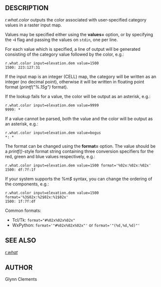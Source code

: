 ## DESCRIPTION

*r.what.color* outputs the color associated with user-specified category
values in a raster input map.

Values may be specified either using the **values=** option, or by
specifying the **-i** flag and passing the values on `stdin`, one per
line.

For each value which is specified, a line of output will be generated
consisting of the category value followed by the color, e.g.:

```shell
r.what.color input=elevation.dem value=1500
1500: 223:127:31
```

If the input map is an integer (CELL) map, the category will be written
as an integer (no decimal point), otherwise it will be written in
floating point format (*printf("%.15g")* format).

If the lookup fails for a value, the color will be output as an
asterisk, e.g.:

```shell
r.what.color input=elevation.dem value=9999
9999: *
```

If a value cannot be parsed, both the value and the color will be output
as an asterisk, e.g.:

```shell
r.what.color input=elevation.dem value=bogus
*: *
```

The format can be changed using the **format=** option. The value should
be a *printf()*-style format string containing three conversion
specifiers for the red, green and blue values respectively, e.g.:

```shell
r.what.color input=elevation.dem value=1500 format='%02x:%02x:%02x'
1500: df:7f:1f
```

If your system supports the *%m\$* syntax, you can change the ordering
of the components, e.g.:

```shell
r.what.color input=elevation.dem value=1500 format='%3$02x:%2$02x:%1$02x'
1500: 1f:7f:df
```

Common formats:  

- Tcl/Tk: `format="#%02x%02x%02x"`
- WxPython: `format='"#%02x%02x%02x"'` or `format='"(%d,%d,%d)"'`

## SEE ALSO

*[r.what](r.what.md)*

## AUTHOR

Glynn Clements
